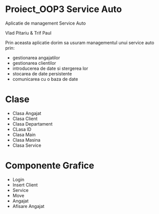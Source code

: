 # Proiect_OOP3 Service Auto

Aplicatie de management Service Auto

Vlad Pitariu & Trif Paul

Prin aceasta aplicatie dorim sa usuram managementul unui service auto prin:
- gestionarea angajatilor
- gestionarea clientilor
- introducerea de date si stergerea lor
- stocarea de date persistente
- comunicarea cu o baza de date



# Clase
- Clasa Angajat
- Clasa Client
- Clasa Departament
- CLasa ID
- Clasa Main
- Clasa Masina
- Clasa Service

# Componente Grafice
- Login
- Insert Client
- Service
- Move
- Angajat
- Afisare Angajat

